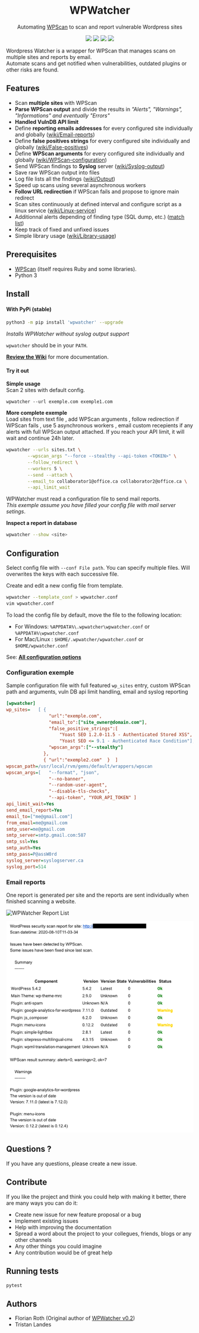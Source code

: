 


<h1 align="center">WPWatcher</h1>

<p align="center">
  Automating <a href="https://wpscan.org/" title="homepage" target="_blank">WPScan</a> to scan and report vulnerable Wordpress sites
  <br>
</p>

<p align="center">
  <a href="https://github.com/tristanlatr/WPWatcher/actions" target="_blank"><img src="https://github.com/tristanlatr/WPWatcher/workflows/test/badge.svg"></a>
  <a href="https://codecov.io/gh/tristanlatr/WPWatcher" target="_blank"><img src="https://codecov.io/gh/tristanlatr/WPWatcher/branch/master/graph/badge.svg"></a>
  <a href="https://pypi.org/project/WPWatcher/" target="_blank"><img src="https://badge.fury.io/py/wpwatcher.svg"></a>
  <a href="https://codeclimate.com/github/tristanlatr/WPWatcher" target="_blank"><img src="https://codeclimate.com/github/tristanlatr/WPWatcher/badges/gpa.svg"></a>

</p>

Wordpress Watcher is a wrapper for WPScan that manages scans on multiple sites and reports by email.  
Automate scans and get notified when vulnerabilities, outdated plugins or other risks are found. 

## Features
  - Scan **multiple sites** with WPScan
  - **Parse WPScan output** and divide the results in *"Alerts", "Warnings", "Informations" and eventually "Errors"*
  - **Handled VulnDB API limit**
  - Define **reporting emails addresses** for every configured site individually and globally ([wiki/Email-reports](https://github.com/tristanlatr/WPWatcher/wiki/Email-reports))
  - Define **false positives strings** for every configured site individually and globally ([wiki/False-positives](https://github.com/tristanlatr/WPWatcher/wiki/False-positives))
  - Define **WPScan arguments** for every configured site individually and globally ([wiki/WPScan-configuration](https://github.com/tristanlatr/WPWatcher/wiki/WPScan-configuration))
  - Send WPScan findings to **Syslog** server ([wiki/Syslog-output](https://github.com/tristanlatr/WPWatcher/wiki/Syslog-output))
  - Save raw WPScan output into files
  - Log file lists all the findings ([wiki/Output](https://github.com/tristanlatr/WPWatcher/wiki/Output))
  - Speed up scans using several asynchronous workers
  - **Follow URL redirection** if WPScan fails and propose to ignore main redirect
  - Scan sites continuously at defined interval and configure script as a linux service ([wiki/Linux-service](https://github.com/tristanlatr/WPWatcher/wiki/Linux-service))
  - Additionnal alerts depending of finding type (SQL dump, etc.)  ([match list](https://github.com/tristanlatr/wpscan_out_parse#additionnal-alerts-strings))
  - Keep track of fixed and unfixed issues
  - Simple library usage ([wiki/Library-usage](https://github.com/tristanlatr/WPWatcher/wiki/Library-usage))

## Prerequisites 
  - [WPScan](http://wpscan.org/) (itself requires Ruby and some libraries).   
  - Python 3

## Install
#### With PyPi (stable)

```bash
python3 -m pip install 'wpwatcher' --upgrade
```
*Installs WPWatcher without syslog output support*  

`wpwatcher` should be in your `PATH`.

**[Review the Wiki](https://github.com/tristanlatr/WPWatcher/wiki)** for more documentation.

#### Try it out

**Simple usage**  
Scan 2 sites with default config.

    wpwatcher --url exemple.com exemple1.com
    
**More complete exemple**  
Load sites from text file , add WPScan arguments , follow redirection if WPScan fails , use 5 asynchronous workers , email custom recepients if any alerts with full WPScan output attached. If you reach your API limit, it will wait and continue 24h later.

```bash
wpwatcher --urls sites.txt \
        --wpscan_args "--force --stealthy --api-token <TOKEN>" \
        --follow_redirect \
        --workers 5 \
        --send --attach \
        --email_to collaborator1@office.ca collaborator2@office.ca \
        --api_limit_wait
```

WPWatcher must read a configuration file to send mail reports.  
*This exemple assume you have filled your config file with mail server setings*.

**Inspect a report in database**

```bash
wpwatcher --show <site>
```

## Configuration

Select config file with `--conf File path`. You can specify multiple files. Will overwrites the keys with each successive file.  

Create and edit a new config file from template.

```bash
wpwatcher --template_conf > wpwatcher.conf
vim wpwatcher.conf
```

To load the config file by default, move the file to the following location:
  - For Windows: `%APPDATA%\.wpwatcher\wpwatcher.conf` or `%APPDATA%\wpwatcher.conf`
  - For Mac/Linux : `$HOME/.wpwatcher/wpwatcher.conf` or `$HOME/wpwatcher.conf`

See:
**[All configuration options](https://github.com/tristanlatr/WPWatcher/wiki/All-configuration-options)**

### Configuration exemple

Sample configuration file with full featured `wp_sites` entry, custom WPScan path and arguments, vuln DB api limit handling, email and syslog reporting

```ini
[wpwatcher]
wp_sites=   [ {   
                "url":"exemple.com",
                "email_to":["site_owner@domain.com"],
                "false_positive_strings":[
                    "Yoast SEO 1.2.0-11.5 - Authenticated Stored XSS",
                    "Yoast SEO <= 9.1 - Authenticated Race Condition"],
                "wpscan_args":["--stealthy"]
              },
              { "url":"exemple2.com"  }  ]
wpscan_path=/usr/local/rvm/gems/default/wrappers/wpscan
wpscan_args=[   "--format", "json",
                "--no-banner",
                "--random-user-agent", 
                "--disable-tls-checks",
                "--api-token", "YOUR_API_TOKEN" ]
api_limit_wait=Yes
send_email_report=Yes
email_to=["me@gmail.com"]
from_email=me@gmail.com
smtp_user=me@gmail.com
smtp_server=smtp.gmail.com:587
smtp_ssl=Yes
smtp_auth=Yes
smtp_pass=P@assW0rd
syslog_server=syslogserver.ca
syslog_port=514
```

### Email reports

One report is generated per site and the reports are sent individually when finished scanning a website.  

![WPWatcher Report List](https://github.com/tristanlatr/WPWatcher/raw/master/screens/wpwatcher-report-list.png "WPWatcher Report")

![WPWatcher Report](https://github.com/tristanlatr/WPWatcher/raw/master/screens/wpwatcher-report.png "WPWatcher Report")

## Questions ?
If you have any questions, please create a new issue.

## Contribute
If you like the project and think you could help with making it better, there are many ways you can do it:

- Create new issue for new feature proposal or a bug
- Implement existing issues
- Help with improving the documentation
- Spread a word about the project to your collegues, friends, blogs or any other channels
- Any other things you could imagine
- Any contribution would be of great help

## Running tests
```
pytest
```

## Authors
- Florian Roth (Original author of [WPWatcher v0.2](https://github.com/Neo23x0/WPWatcher))
- Tristan Landes
